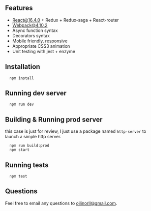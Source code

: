 ## Features
  - React@16.4.0 + Redux + Redux-saga + React-router
  - Webpack@4.10.2
  - Async function syntax
  - Decorators syntax
  - Mobile friendly, responsive
  - Appropriate CSS3 animation
  - Unit testing with jest + enzyme  

## Installation
```
  npm install
```

## Running dev server
```
  npm run dev
```

## Building & Running prod server
this case is just for review, I just use a package named `http-server` to launch a simple http server.
```
  npm run build:prod
  npm start
```


## Running tests

```
  npm test
```


## Questions

Feel free to email any questions to oilinorll@gmail.com.